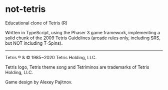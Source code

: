 # not-tetris
 Educational clone of Tetris (R)

Written in TypeScript, using the Phaser 3 game framework, implementing a solid chunk of the 2009 Tetris Guidelines (arcade rules only, including SRS, but NOT including T-Spins).

---

Tetris ® & © 1985~2020 Tetris Holding, LLC.

Tetris logo, Tetris theme song and Tetriminos are trademarks of Tetris Holding, LLC.

Game design by Alexey Pajitnov.
